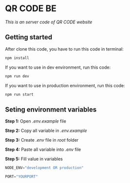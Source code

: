 # QR CODE BE

*This is an server code of QR CODE website*

## Getting started

After clone this code, you have to run this code in terminal:

```bash
npm install
```

If you want to use in dev environment, run this code:

```bash
npm run dev
```

If you want to use in production environment, run this code:

```bash
npm run start
```

## Seting environment variables

**Step 1:** Open *.env.example* file

**Step 2:** Copy all variable in *.env.example*

**Step 3:** Create *.env* file in *root* folder

**Step 4:** Paste all variable into *.env* file

**Step 5:** Fill value in variables

```js
NODE_ENV="development OR production"

PORT="YOURPORT"
```
